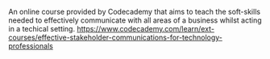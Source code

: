An online course provided by Codecademy that aims to teach the soft-skills needed to effectively communicate with all areas of a business whilst acting in a techical setting. https://www.codecademy.com/learn/ext-courses/effective-stakeholder-communications-for-technology-professionals
